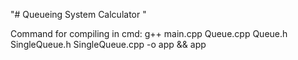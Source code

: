 "# Queueing System Calculator " 

Command for compiling in cmd:
    g++ main.cpp Queue.cpp Queue.h SingleQueue.h SingleQueue.cpp -o app && app
